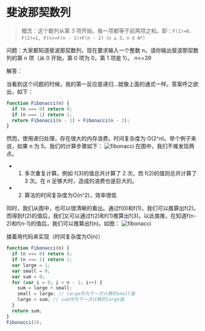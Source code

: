 # 斐波那契数列

> 概念：这个数列从第 3 项开始，每一项都等于前两项之和。即：`F(1)=0，F(2)=1, F(n)=F(n - 1)+F(n - 2)（n ≥ 3，n ∈ N*）`

问题：大家都知道斐波那契数列，现在要求输入一个整数 n，请你输出斐波那契数列的第 n 项（从 0 开始，第 0 项为 0，第 1 项是 1）。
n<=39

解答：

当看到这个问题的时候，我的第一反应是递归...就像上面的通式一样。答案呼之欲出，如下：

```js
function Fibonacci(n) {
  if (n === 0) return 0;
  if (n === 1) return 1;
  return Fibonacci(n - 1) + Fibonacci(n - 2);
}
```

然而，使用递归处理，存在很大的内存浪费。时间复杂度为 O(2^n)。举个例子来说，如果 n 为 5。我们的计算步骤如下：
![fibonacci](https://raw.githubusercontent.com/kerwin-ly/Blog/master/assets/imgs/fibonacci.png)
在图中，我们不难发现两点。

- 1. 多次重复计算。例如 f(3)的值总共计算了 2 次，而 f(2)的值则总共计算了 3 次。在 n 足够大时，造成的浪费也是巨大的。
- 2. 算法的时间复杂度为O(n^2)，效率很低

同时，我们从图中，也可以很清晰的看出。通过f(0)和f(1)，我们可以推算出f(2)。而得到f(2)的值后，我们又可以通过f(2)和f(1)推算出f(3)。以此类推，在知道f(n-2)和f(n-1)的值后，我们可以推算出f(n)。如图：
![fibonacci](https://raw.githubusercontent.com/kerwin-ly/Blog/master/assets/imgs/fibonacci2.png)

接着用代码来实现（时间复杂度为O(n)）
```js
function Fibonacci(n) {
  if (n === 0) return 0;
  if (n === 1) return 1;
  var large = 1;
  var small = 0;
  var sum = 0;
  for (var i = 0; i < n - 1; i++) {
    sum = large + small;
    small = large; // large作为下一次计算的small值
    large = sum; // sum作为下一次计算的large值
  }
  return sum;
}
Fibonacci(3);
```
